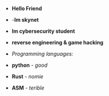 - **Hello Friend**

- -**Im skynet**

- **Im cybersecurity student**

- **reverse engineering & game hacking**

- *Programming languages:*
- **python** - *good*
- **Rust**  - *nomie*
- **ASM**   - *terible*
